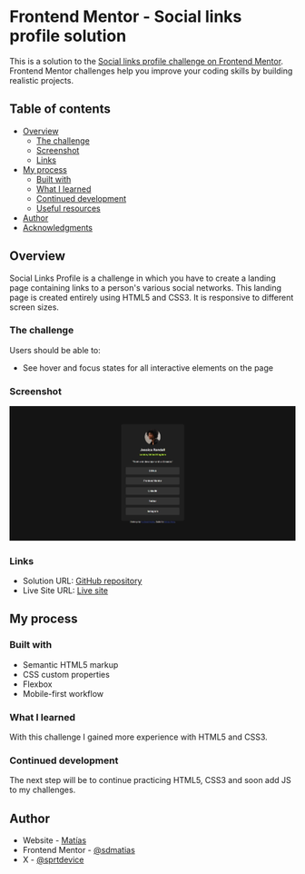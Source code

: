 # Frontend Mentor - Social links profile solution

This is a solution to the [Social links profile challenge on Frontend Mentor](https://www.frontendmentor.io/challenges/social-links-profile-UG32l9m6dQ). Frontend Mentor challenges help you improve your coding skills by building realistic projects. 

## Table of contents

- [Overview](#overview)
  - [The challenge](#the-challenge)
  - [Screenshot](#screenshot)
  - [Links](#links)
- [My process](#my-process)
  - [Built with](#built-with)
  - [What I learned](#what-i-learned)
  - [Continued development](#continued-development)
  - [Useful resources](#useful-resources)
- [Author](#author)
- [Acknowledgments](#acknowledgments)

## Overview
Social Links Profile is a challenge in which you have to create a landing page containing links to a person's various social networks.
This landing page is created entirely using HTML5 and CSS3. It is responsive to different screen sizes.

### The challenge

Users should be able to:

- See hover and focus states for all interactive elements on the page

### Screenshot

![](./screenshot.jpg)



### Links

- Solution URL: [GitHub repository](https://github.com/sdmatias)
- Live Site URL: [Live site](https://sdmatias.github.io/social-links-profile-main/)

## My process

### Built with

- Semantic HTML5 markup
- CSS custom properties
- Flexbox
- Mobile-first workflow

### What I learned

With this challenge I gained more experience with HTML5 and CSS3.

### Continued development

The next step will be to continue practicing HTML5, CSS3 and soon add JS to my challenges.


## Author

- Website - [Matías](https://github.com/sdmatias)
- Frontend Mentor - [@sdmatias](https://www.frontendmentor.io/profile/sdmatias)
- X - [@sprtdevice](https://www.x.com/sprtdevice)
